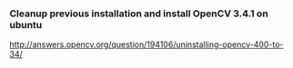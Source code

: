 ### Cleanup previous installation and install OpenCV 3.4.1 on ubuntu
http://answers.opencv.org/question/194106/uninstalling-opencv-400-to-34/
